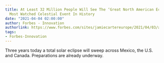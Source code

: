 ```yaml
---
title: At Least 32 Million People Will See The ‘Great North American Eclipse,’ The
  Most Watched Celestial Event In History
date: "2021-04-04 02:00:00"
author: Forbes - Innovation
authorlink: https://www.forbes.com/sites/jamiecartereurope/2021/04/03/at-least-32-million-people-will-see-the-great-north-american-eclipse-most-watched-celestial-event-in-history/
tags:
- Forbes-Innovation
---
```

Three years today a total solar eclipse will sweep across Mexico, the U.S. and Canada. Preparations are already underway.